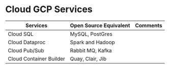 # Cloud GCP Services


| Services                 | Open Source Equivalent              | Comments                 |
|--------------------------|-------------------------------------|--------------------------|
| Cloud SQL                | MySQL, PostGres                     |                          |
| Cloud Dataproc           | Spark and Hadoop                    |                          |
| Cloud Pub/Sub            | Rabbit MQ, Kafka                    |                          |
| Cloud Container Builder  | Quay, Clair, Jib                    |                          |



